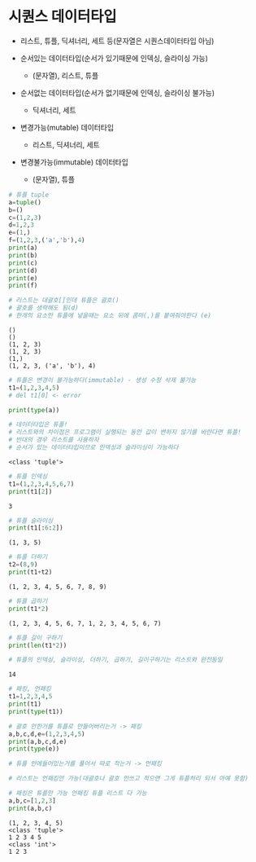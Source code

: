 # 시퀀스 데이터타입
- 리스트, 튜플, 딕셔너리, 세트 등(문자열은 시퀀스데이터타입 아님)


- 순서있는 데이터타입(순서가 있기때문에 인덱싱, 슬라이싱 가능)
    - (문자열), 리스트, 튜플


- 순서없는 데이터타입(순서가 없기때문에 인덱싱, 슬라이싱 불가능)
    - 딕셔너리, 세트


- 변경가능(mutable) 데이터타입
    - 리스트, 딕셔너리, 세트


- 변경불가능(immutable) 데이터타입
    - (문자열), 튜플


```python
# 튜플 tuple
a=tuple()
b=()
c=(1,2,3)
d=1,2,3
e=(1,)
f=(1,2,3,('a','b'),4)
print(a)
print(b)
print(c)
print(d)
print(e)
print(f)

# 리스트는 대괄호[]인데 튜플은 괄호()
# 괄호를 생략해도 됨(d)
# 한개의 요소만 튜플에 넣을때는 요소 뒤에 콤마(,)를 붙여줘야한다 (e)
```

    ()
    ()
    (1, 2, 3)
    (1, 2, 3)
    (1,)
    (1, 2, 3, ('a', 'b'), 4)
    


```python
# 튜플은 변경이 불가능하다(immutable) - 생성 수정 삭제 불가능
t1=(1,2,3,4,5)
# del t1[0] <- error
```


```python
print(type(a))

# 데이터타입은 튜플!
# 리스트와의 차이점은 프로그램이 실행되는 동안 값이 변하지 않기를 바란다면 튜플!
# 반대의 경우 리스트를 사용하자
# 순서가 있는 데이터타입이므로 인덱싱과 슬라이싱이 가능하다
```

    <class 'tuple'>
    


```python
# 튜플 인덱싱
t1=(1,2,3,4,5,6,7)
print(t1[2])
```

    3
    


```python
# 튜플 슬라이싱
print(t1[:6:2])
```

    (1, 3, 5)
    


```python
# 튜플 더하기
t2=(8,9)
print(t1+t2)
```

    (1, 2, 3, 4, 5, 6, 7, 8, 9)
    


```python
# 튜플 곱하기
print(t1*2)
```

    (1, 2, 3, 4, 5, 6, 7, 1, 2, 3, 4, 5, 6, 7)
    


```python
# 튜플 길이 구하기
print(len(t1*2))

# 튜플의 인덱싱, 슬라이싱, 더하기, 곱하기, 길이구하기는 리스트와 완전동일
```

    14
    


```python
# 패킹, 언패킹
t1=1,2,3,4,5
print(t1)
print(type(t1))

# 괄호 안한거를 튜플로 만들어버리는거 -> 패킹
a,b,c,d,e=(1,2,3,4,5)
print(a,b,c,d,e)
print(type(e))

# 튜플 안에들어있는거를 풀어서 따로 적는거 -> 언패킹

# 리스트는 언패킹만 가능(대괄호나 괄호 안쓰고 적으면 그게 튜플처리 되서 아예 못함)

# 패킹은 튜플만 가능 언패킹 튜플 리스트 다 가능
a,b,c=[1,2,3]
print(a,b,c)
```

    (1, 2, 3, 4, 5)
    <class 'tuple'>
    1 2 3 4 5
    <class 'int'>
    1 2 3
    
